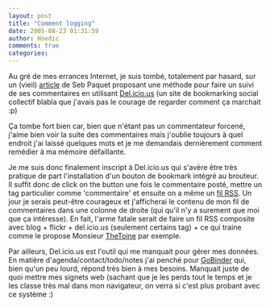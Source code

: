 ```yaml
---
layout: post
title: "Comment logging"
date: 2005-08-23 01:31:59
author: Hoedic
comments: true
categories: 
---
```



Au gré de mes errances Internet, je suis tombé, totalement par hasard, sur un (vieil) [article](http://radio.weblogs.com/0110772/2004/12/29.html#a1669) de Seb Paquet proposant une méthode pour faire un suivi de ses commentaires en utilisant [Del.icio.us](http://del.icio.us/) (un site de bookmarking social collectif blabla que j'avais pas le courage de regarder comment ça marchait :p)

Ça tombe fort bien car, bien que n'étant pas un commentateur forcené, j'aime bien voir la suite des commentaires mais j'oublie toujours à quel endroit j'ai laissé quelques mots et je me demandais dernièrement comment remédier à ma mémoire défaillante.

Je me suis donc finalement inscript à Del.icio.us qui s'avère être très pratique de part l'installation d'un bouton de bookmark intégré au brouteur. Il suffit donc de click on the button une fois le commentaire posté, mettre un tag particulier comme 'commentaire' et ensuite on a même un [fil RSS](http://del.icio.us/rss/hoedic/commentaires). Un jour je serais peut-être courageux et j'afficherai le contenu de mon fil de commentaires dans une colonne de droite (qui qu'il n'y a surement que moi que ça intéresse). En fait, l'arme fatale serait de faire un fil RSS composite avec blog + flickr + del.icio.us (seulement certains tag) + ce qui traine comme le propose Monsieur [TheToine](http://www.antoinegirard.com/blog/) par exemple. 

Par ailleurs, Del.icio.us est l'outil qui me manquait pour gérer mes données. En matière d'agenda/contact/todo/notes j'ai penché pour [GoBinder](http://gobinder.com/) qui, bien qu'un peu lourd, répond très bien à mes besoins. Manquait juste de quoi mettre mes signets web (sachant que je les perds tout le temps et je les classe très mal dans mon navigateur, on verra si c'est plus probant avec ce système :)